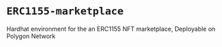 # `ERC1155-marketplace`

Hardhat environment for the an ERC1155 NFT marketplace, Deployable on Polygon Network


